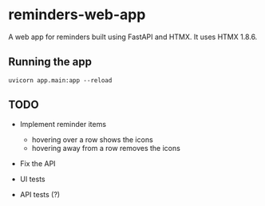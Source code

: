 # reminders-web-app

A web app for reminders built using FastAPI and HTMX.
It uses HTMX 1.8.6.


## Running the app

```
uvicorn app.main:app --reload
```


## TODO

* Implement reminder items
  * hovering over a row shows the icons
  * hovering away from a row removes the icons

* Fix the API
* UI tests
* API tests (?)
